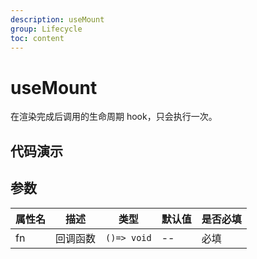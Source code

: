 ```yaml
---
description: useMount
group: Lifecycle
toc: content
---
```


# useMount

在渲染完成后调用的生命周期 hook，只会执行一次。

## 代码演示

<code src="let-hooks/useMount/demos/base.tsx" title="基本用法" description="刷新组件时时间不变"></code>

## 参数

| 属性名 | 描述     | 类型        | 默认值 | 是否必填 |
| ------ | -------- | ----------- | ------ | -------- |
| fn     | 回调函数 | `()=> void` | --     | 必填     |
